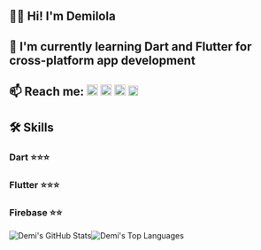
## 👋🏾 Hi! I'm Demilola 
## 🌱 I'm currently learning Dart and Flutter for cross-platform app development

##  📫 Reach me: 	[<img src='https://cdn.jsdelivr.net/npm/simple-icons@3.0.1/icons/gmail.svg' alt='twitter' height='20' color = 'red'>](mailto:d.adefokun@outlook.com)	[<img src='https://simpleicons.org/icons/twitter.svg' alt='twitter' height='20' color = 'red'>](https://twitter.com/demil0la)								[<img src='https://simpleicons.org/icons/linkedin.svg' alt='twitter' height='20' color = 'red'>](https://www.linkedin.com/in/demilola)	 [<img src='https://simpleicons.org/icons/instagram.svg' alt='Instagram' height='18' color = 'red'>](https://www.instagram.com/oa_mr)

<!--📧 d.adefokun@outlook.com

🐦 www.twitter.com/@demil0la 



🔗 www.linkedin.com/in/demilola

 ---

# **👩🏻‍💻** Work experience

## Title

***Company**, Location – (Dates)*

Your description here -->


## 🛠 Skills

<!-- ## 💻 Technology -->

### Dart 			⭐️⭐️⭐️

### Flutter 		⭐️⭐️⭐️

### Firebase 	⭐️⭐️

![Demi's GitHub Stats](https://github-readme-stats.vercel.app/api?username=demilola&theme=radical&show_icons=true&&line_height=40)![Demi's Top Languages](https://github-readme-stats.vercel.app/api/top-langs/?username=demilola&theme=radical&show_icons=true&layout=compact)

<!-- ---

## 🗣 Languages

### English 

Native speaker

---

# 📚 Education

## **MD in Medicine**

*2020*

NMU - Kyiv

-->
<!--
**oei8ht/oei8ht** is a ✨ _special_ ✨ repository because its `README.md` (this file) appears on your GitHub profile.

Here are some ideas to get you started:

- 🔭 I’m currently working on ...
- 🌱 I’m currently learning ...
- 👯 I’m looking to collaborate on ...
- 🤔 I’m looking for help with ...
- 💬 Ask me about ...
- 📫 How to reach me: ...
- 😄 Pronouns: ...
- ⚡ Fun fact: ...
-->
